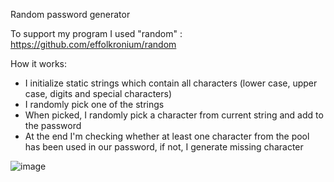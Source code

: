 Random password generator

To support my program I used "random" : https://github.com/effolkronium/random

How it works:
- I initialize static strings which contain all characters (lower case, upper case, digits and special characters)
- I randomly pick one of the strings
- When picked, I randomly pick a character from current string and add to the password
- At the end I'm checking whether at least one character from the pool has been used in our password, if not, I generate missing character

![image](https://user-images.githubusercontent.com/60985440/133792569-b1bfa6b7-aded-4987-9cb8-6246231ff746.png)
